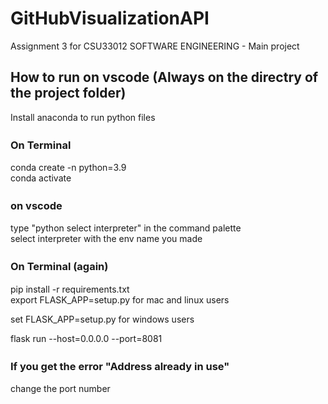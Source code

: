 # GitHubVisualizationAPI
Assignment 3 for CSU33012 SOFTWARE ENGINEERING - Main project

## How to run on vscode (Always on the directry of the project folder)
Install anaconda to run python files

### On Terminal　　
  conda create -n <env name you want to make> python=3.9  
  conda activate <env name you jast made>  

### on vscode　　
  type "python select interpreter" in the command palette  
  select interpreter with the env name you made  
  
### On Terminal (again)　　
  pip install -r requirements.txt  
  export FLASK_APP=setup.py for mac and linux users
  
  set FLASK_APP=setup.py for windows users 
  
  flask run --host=0.0.0.0 --port=8081  
  
### If you get the error "Address already in use"　　
  change the port number  
